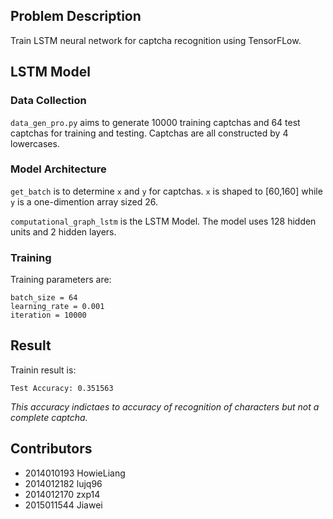 ## Problem Description
Train LSTM neural network for captcha recognition using TensorFLow.  

## LSTM Model

### Data Collection

`data_gen_pro.py` aims to generate 10000 training captchas and 64 test captchas for training and testing. Captchas are all constructed by 4 lowercases.  

### Model Architecture
`get_batch` is to determine `x` and `y` for captchas. `x` is shaped to [60,160] while `y` is a one-dimention array sized 26.

`computational_graph_lstm` is the LSTM Model. The model uses 128 hidden units and 2 hidden layers.  


### Training
Training parameters are:
```
batch_size = 64
learning_rate = 0.001
iteration = 10000
```


## Result
Trainin result is:
```
Test Accuracy: 0.351563
```

*This accuracy indictaes to accuracy of recognition of characters but not a complete captcha.* 

## Contributors
* 2014010193 HowieLiang
* 2014012182 lujq96
* 2014012170 zxp14
* 2015011544 Jiawei